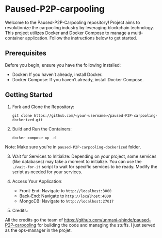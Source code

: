 # Paused-P2P-carpooling
Welcome to the Paused-P2P-Carpooling repository! Project aims to revolutionize the carpooling industry by leveraging blockchain technology. This project utilizes Docker and Docker Compose to manage a multi-container application. Follow the instructions below to get started.

## Prerequisites
Before you begin, ensure you have the following installed:

- Docker: If you haven’t already, install Docker.
- Docker Compose: If you haven’t already, install Docker Compose.

## Getting Started

1. Fork and Clone the Repository:

   ```
   git clone https://github.com/<your-username>/paused-P2P-carpooling-dockerized.git
   ```
2. Build and Run the Containers:

   ```
   docker compose up -d
   ```
Note: Make sure you're in ``paused-P2P-carpooling-dockerized`` folder. 

3. Wait for Services to Initialize: Depending on your project, some services (like databases) may take a moment to initialize. You can use the ``./wait-for-it`` script to wait for specific services to be ready. Modify the script as needed for your services.

4. Access Your Application:

   - Front-End: Navigate to ```http://localhost:3000```
   - Back-End: Navigate to ```http://localhost:4000```
   - MongoDB: Navigate to ```http://localhost:27017```

5. Credits: 

All the credits go the team of https://github.com/unmani-shinde/paused-P2P-carpooling for building the code and managing the stuffs. I just served as the ops-manager in the projet. 
